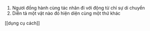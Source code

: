 1. Ngươi đồng hành cùng tác nhân đi với động từ chỉ sự di chuyển
2. Diễn tả một vật nào đó hiện diện cùng một thứ khác


[[dụng cụ cách]]